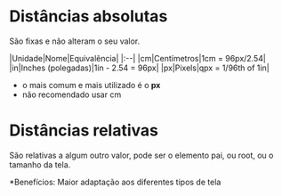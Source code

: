 # Distâncias absolutas <length>

São fixas e não alteram o seu valor.

|Unidade|Nome|Equivalência|
|:--|
|cm|Centímetros|1cm = 96px/2.54|
|in|Inches (polegadas)|1in - 2.54 = 96px|
|px|Pixels|qpx = 1/96th of 1in|

* o mais comum e mais utilizado é o **px**
* não recomendado usar cm

# Distâncias relativas

São relativas a algum outro valor, pode ser o elemento pai, ou root, ou o tamanho da tela.

*Benefícios: Maior adaptação aos diferentes tipos de tela